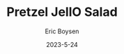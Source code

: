 ---
layout: recipe-page
permalink: /recipes/pretzel-jello-salad/
gallery: true
title: Pretzel JellO Salad
description: 
thumbnail: 
author: Eric Boysen
date: 2023-5-24

category: Unlabeled
cuisine: Unlabeled
college: true
preptime: 30
resttime: 0
cooktime: 30
servings: 1

ingredients:
- 2 2/3 cups pretzels crushed
- 3 tbsp sugar
- 3/4 cup butter melted
- 8oz of cream cheese
- 1 cup sugar
- 8oz Cool Whip thawed
- 6oz box of Strawberry Jello
- 2 cups boiling water
- 1 cup cold water
- 8oz fresh strawberries
instructions:
- Preheat oven to 350o
- Combine pretzels, 3 tbsp sugar, 3/4 cup of melted butter into a 9x13 baking dish. Bake for 10-15 minutes and cool thoroughly, preferably overnight
- Cream the cream cheese and sugar. Fold in Cool whip. Spread over the pretzel crust.
- In a large bowl pour boiling water over jello and stir until dissolved. Add cold water and strawberries
- Put jello in a fridge until almost set. Watch carefully, if you allow it to set at all, it will not be smooth
- Pour jello over the cream cheese
- Refrigerate overnight
tips:
---